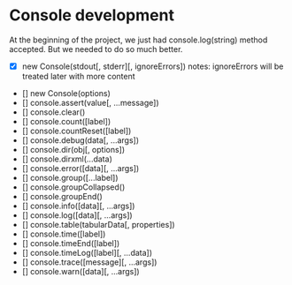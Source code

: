 # Console development

At the beginning of the project, we just had console.log(string) method accepted. But we needed to do so much better.



- [x] new Console(stdout[, stderr][, ignoreErrors])      notes: ignoreErrors will be treated later with more content
- [] new Console(options)
- [] console.assert(value[, ...message])
- [] console.clear()
- [] console.count([label])
- [] console.countReset([label])
- [] console.debug(data[, ...args])
- [] console.dir(obj[, options])
- [] console.dirxml(...data)
- [] console.error([data][, ...args])
- [] console.group([...label])
- [] console.groupCollapsed()
- [] console.groupEnd()
- [] console.info([data][, ...args])
- [] console.log([data][, ...args])
- [] console.table(tabularData[, properties])
- [] console.time([label])
- [] console.timeEnd([label])
- [] console.timeLog([label][, ...data])
- [] console.trace([message][, ...args])
- [] console.warn([data][, ...args])
